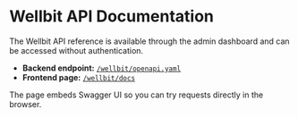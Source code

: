 # Wellbit API Documentation

The Wellbit API reference is available through the admin dashboard and can be accessed without authentication.

- **Backend endpoint:** [`/wellbit/openapi.yaml`](http://localhost:3000/wellbit/openapi.yaml)
- **Frontend page:** [`/wellbit/docs`](http://localhost:3001/wellbit/docs)

The page embeds Swagger UI so you can try requests directly in the browser.
